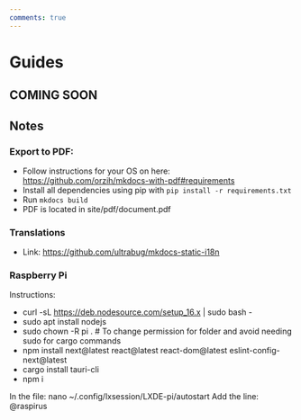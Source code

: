 ```yaml
---
comments: true
---
```


# Guides
## COMING SOON


## Notes
### Export to PDF:
- Follow instructions for your OS on here: https://github.com/orzih/mkdocs-with-pdf#requirements
- Install all dependencies using pip with `pip install -r requirements.txt`
- Run `mkdocs build`
- PDF is located in site/pdf/document.pdf

### Translations
- Link: https://github.com/ultrabug/mkdocs-static-i18n

### Raspberry Pi
Instructions:
- curl -sL https://deb.nodesource.com/setup_16.x | sudo bash -
- sudo apt install nodejs
- sudo chown -R pi .         # To change permission for folder and avoid needing sudo for cargo commands
- npm install next@latest react@latest react-dom@latest eslint-config-next@latest
- cargo install tauri-cli
- npm i

In the file: nano ~/.config/lxsession/LXDE-pi/autostart
Add the line: @raspirus